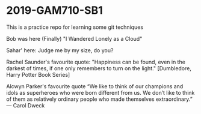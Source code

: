 # 2019-GAM710-SB1
This is a practice repo for learning some git techniques

Bob was here (Finally) "I Wandered Lonely as a Cloud"

Sahar' here: Judge me by my size, do you?

Rachel Saunder's favourite quote: "Happiness can be found, even in the darkest of times, if one only remembers to turn on the light." [Dumbledore, Harry Potter Book Series]

Alcwyn Parker's favourite quote “We like to think of our champions and idols as superheroes who were born different from us. We don’t like to think of them as relatively ordinary people who made themselves extraordinary.”
― Carol Dweck
